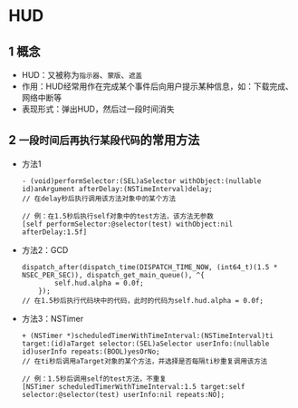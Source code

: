 #  HUD

## 1 概念
- HUD：又被称为`指示器`、`蒙版`、`遮盖`
- 作用：HUD经常用作在完成某个事件后向用户提示某种信息，如：下载完成、网络中断等
- 表现形式：弹出HUD，然后过一段时间消失

## 2 `一段时间后再执行某段代码`的常用方法
- 方法1 
    ```objc
    - (void)performSelector:(SEL)aSelector withObject:(nullable id)anArgument afterDelay:(NSTimeInterval)delay;
    // 在delay秒后执行调用该方法对象中的某个方法
    
    // 例：在1.5秒后执行self对象中的test方法，该方法无参数
    [self performSelector:@selector(test) withObject:nil afterDelay:1.5f]
    ```
- 方法2：GCD
    ```objc
    dispatch_after(dispatch_time(DISPATCH_TIME_NOW, (int64_t)(1.5 * NSEC_PER_SEC)), dispatch_get_main_queue(), ^{
            self.hud.alpha = 0.0f;
        });
    // 在1.5秒后执行代码块中的代码，此时的代码为self.hud.alpha = 0.0f;
    ```
- 方法3：NSTimer
    ```objc
    + (NSTimer *)scheduledTimerWithTimeInterval:(NSTimeInterval)ti target:(id)aTarget selector:(SEL)aSelector userInfo:(nullable id)userInfo repeats:(BOOL)yesOrNo;
    // 在ti秒后调用aTarget对象的某个方法，并选择是否每隔ti秒重复调用该方法
    
    // 例：1.5秒后调用self的test方法，不重复
    [NSTimer scheduledTimerWithTimeInterval:1.5 target:self selector:@selector(test) userInfo:nil repeats:NO];
    ```